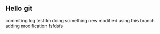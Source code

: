 ## Hello git

commiting log test
Im doing something new modified using this branch  
adding modification
fsfdsfs
